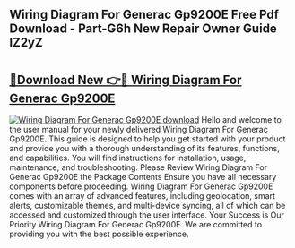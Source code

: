 ## Wiring Diagram For Generac Gp9200E Free Pdf Download - Part-G6h New Repair Owner Guide lZ2yZ

# <h2><a href="http://dfim99w.blite.top/?on=Wiring+Diagram+For+Generac+Gp9200E">🔗Download New 👉🔴 Wiring Diagram For Generac Gp9200E</a></h2>

[![Wiring Diagram For Generac Gp9200E download](https://i.imgur.com/lujVjoI.png)](http://dfim99w.blite.top/?on=Wiring+Diagram+For+Generac+Gp9200E)
Hello and welcome to the user manual for your newly delivered Wiring Diagram For Generac Gp9200E. This guide is designed to help you get started with your product and provide you with a thorough understanding of its features, functions, and capabilities. You will find instructions for installation, usage, maintenance, and troubleshooting. Please Review Wiring Diagram For Generac Gp9200E the Package Contents Ensure you have all necessary components before proceeding. Wiring Diagram For Generac Gp9200E comes with an array of advanced features, including geolocation, smart alerts, customizable themes, and multi-device syncing, all of which can be accessed and customized through the user interface. Your Success is Our Priority Wiring Diagram For Generac Gp9200E. We are committed to providing you with the best possible experience.
